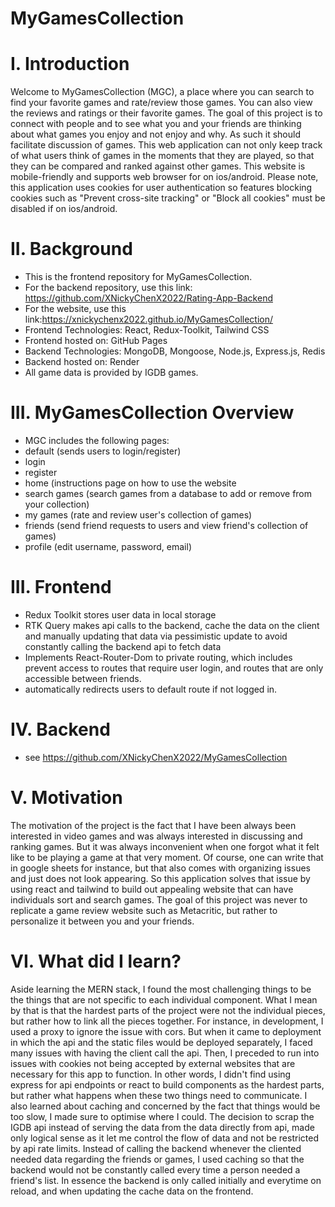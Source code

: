 # MyGamesCollection
# I. Introduction
Welcome to MyGamesCollection (MGC), a place where you can search to find your favorite games and rate/review those games. You can also view the reviews and ratings or their favorite games. The goal of this project is to connect with people and to see what you and your friends are thinking about what games you enjoy and not enjoy and why. As such it should facilitate discussion of games. This web application can not only keep track of what users think of games in the moments that they are played, so that they can be compared and ranked against other games. This website is mobile-friendly and supports web browser for on ios/android. Please note, this application uses cookies for user authentication so features blocking cookies such as "Prevent cross-site tracking" or "Block all cookies" must be disabled if on ios/android.
# II. Background
* This is the frontend repository for MyGamesCollection.   
* For the backend repository, use this link: https://github.com/XNickyChenX2022/Rating-App-Backend
* For the website, use this link:https://xnickychenx2022.github.io/MyGamesCollection/
* Frontend Technologies: React, Redux-Toolkit, Tailwind CSS
* Frontend hosted on: GitHub Pages
* Backend Technologies: MongoDB, Mongoose, Node.js, Express.js, Redis 
* Backend hosted on: Render
* All game data is provided by IGDB games.
# III. MyGamesCollection Overview
* MGC includes the following pages:
* default (sends users to login/register)
* login
* register
* home (instructions page on how to use the website
* search games (search games from a database to add or remove from your collection)
* my games (rate and review user's collection of games)
* friends (send friend requests to users and view friend's collection of games)
* profile (edit username, password, email)
# III. Frontend
* Redux Toolkit stores user data in local storage 
* RTK Query makes api calls to the backend, cache the data on the client and manually updating that data via pessimistic update to avoid constantly calling the backend api to fetch data
* Implements React-Router-Dom to private routing, which includes prevent access to routes that require user login, and routes that are only accessible between friends.
* automatically redirects users to default route if not logged in.
# IV. Backend
* see https://github.com/XNickyChenX2022/MyGamesCollection
# V. Motivation
The motivation of the project is the fact that I have been always been interested in video games and was always interested in discussing and ranking games. But it was always inconvenient when one forgot what it felt like to be playing a game at that very moment. Of course, one can write that in google sheets for instance, but that also comes with organizing issues and just does not look appearing. So this application solves that issue by using react and tailwind to build out appealing website that can have individuals sort and search games. The goal of this project was never to replicate a game review website such as Metacritic, but rather to personalize it between you and your friends.
# VI. What did I learn?
Aside learning the MERN stack, I found the most challenging things to be the things that are not specific to each individual component. What I mean by that is that the hardest parts of the project were not the individual pieces, but rather how to link all the pieces together. For instance, in development, I used a proxy to ignore the issue with cors. But when it came to deployment in which the api and the static files would be deployed separately, I faced many issues with having the client call the api. Then, I preceded to run into issues with cookies not being accepted by external websites that are necessary for this app to function. In other words, I didn't find using express for api endpoints or react to build components as the hardest parts, but rather what happens when these two things need to communicate. I also learned about caching and concerned by the fact that things would be too slow, I made sure to optimise where I could. The decision to scrap the IGDB api instead of serving the data from the data directly from api, made only logical sense as it let me control the flow of data and not be restricted by api rate limits. Instead of calling the backend whenever the cliented needed data regarding the friends or games, I used caching so that the backend would not be constantly called every time a person needed a friend's list. In essence the backend is only called initially and everytime on reload, and when updating the cache data on the frontend.
